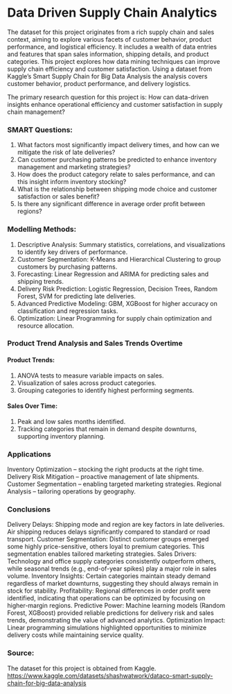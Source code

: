 # Data Driven Supply Chain Analytics
The dataset for this project originates from a rich supply chain and sales context, aiming to explore various facets of customer behavior, product performance, and logistical efficiency. It includes a wealth of data entries and features that span sales information, shipping details, and product categories. This project explores how data mining techniques can improve supply chain efficiency and customer satisfaction. Using a dataset from Kaggle’s Smart Supply Chain for Big Data Analysis the analysis covers customer behavior, product performance, and delivery logistics.

The primary research question for this project is: How can data-driven insights enhance operational efficiency and customer satisfaction in supply chain management?

### SMART Questions:
1. What factors most significantly impact delivery times, and how can we mitigate the risk of late deliveries?
2. Can customer purchasing patterns be predicted to enhance inventory management and marketing strategies?
3. How does the product category relate to sales performance, and can this insight inform inventory stocking?
4. What is the relationship between shipping mode choice and customer satisfaction or sales benefit?
5. Is there any significant difference in average order profit between regions?

### Modelling Methods:
1. Descriptive Analysis: Summary statistics, correlations, and visualizations to identify key drivers of performance.
2. Customer Segmentation: K-Means and Hierarchical Clustering to group customers by purchasing patterns.
3. Forecasting: Linear Regression and ARIMA for predicting sales and shipping trends.
4. Delivery Risk Prediction: Logistic Regression, Decision Trees, Random Forest, SVM for predicting late deliveries.
5. Advanced Predictive Modeling: GBM, XGBoost for higher accuracy on classification and regression tasks.
6. Optimization: Linear Programming for supply chain optimization and resource allocation.
   
### Product Trend Analysis and Sales Trends Overtime
#### Product Trends:
1. ANOVA tests to measure variable impacts on sales.
2. Visualization of sales across product categories.
3. Grouping categories to identify highest performing segments.
#### Sales Over Time:
1. Peak and low sales months identified.
2. Tracking categories that remain in demand despite downturns, supporting inventory planning.

### Applications
Inventory Optimization – stocking the right products at the right time.
Delivery Risk Mitigation – proactive management of late shipments.
Customer Segmentation – enabling targeted marketing strategies.
Regional Analysis – tailoring operations by geography.

### Conclusions
Delivery Delays: Shipping mode and region are key factors in late deliveries. Air shipping reduces delays significantly compared to standard or road transport.
Customer Segmentation: Distinct customer groups emerged some highly price-sensitive, others loyal to premium categories. This segmentation enables tailored marketing strategies.
Sales Drivers: Technology and office supply categories consistently outperform others, while seasonal trends (e.g., end-of-year spikes) play a major role in sales volume.
Inventory Insights: Certain categories maintain steady demand regardless of market downturns, suggesting they should always remain in stock for stability.
Profitability: Regional differences in order profit were identified, indicating that operations can be optimized by focusing on higher-margin regions.
Predictive Power: Machine learning models (Random Forest, XGBoost) provided reliable predictions for delivery risk and sales trends, demonstrating the value of advanced analytics.
Optimization Impact: Linear programming simulations highlighted opportunities to minimize delivery costs while maintaining service quality.
   
### Source:
The dataset for this project is obtained from Kaggle.
https://www.kaggle.com/datasets/shashwatwork/dataco-smart-supply-chain-for-big-data-analysis
